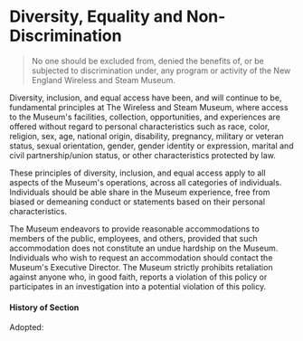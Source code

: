 # Diversity, Equality and Non-Discrimination

> No one should be excluded from, denied the benefits of, or be subjected to discrimination under, any program or activity of the New England Wireless and Steam Museum.

Diversity, inclusion, and equal access have been, and will continue to be, fundamental principles at The Wireless and Steam Museum, where access to the Museum's facilities, collection, opportunities, and experiences are offered without regard to personal characteristics such as race, color, religion, sex, age, national origin, disability, pregnancy, military or veteran status, sexual orientation, gender, gender identity or expression, marital and civil partnership/union status, or other characteristics protected by law.

These principles of diversity, inclusion, and equal access apply to all aspects of the Museum's operations, across all categories of individuals. Individuals should be able share in the Museum experience, free from biased or demeaning conduct or statements based on their personal characteristics.

The Museum endeavors to provide reasonable accommodations to members of the public, employees, and others, provided that such accommodation does not constitute an undue hardship on the Museum. Individuals who wish to request an accommodation should contact the Museum's Executive Director. The Museum strictly prohibits retaliation against anyone who, in good faith, reports a violation of this policy or participates in an investigation into a potential violation of this policy.

#### History of Section

Adopted: